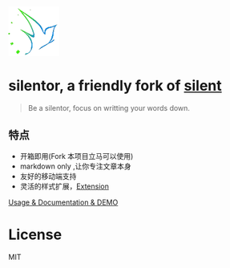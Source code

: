 ![logo](./img/favicon.ico) 

silentor, a friendly fork of [silent](https://github.com/fritx/silent)
========
> Be a silentor, focus on writting your words down.

特点
----
* 开箱即用(Fork 本项目立马可以使用)
* markdown only ,让你专注文章本身
* 友好的移动端支持
* 灵活的样式扩展，[Extension](./vendor/extension/)

[Usage & Documentation & DEMO](http://jayin.github.io/silentor/)

License
===

MIT
